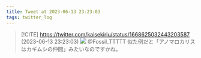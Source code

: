 ```yaml
---
title: Tweet at 2023-06-13 23:23:03
tags: twitter_log
---
```


> [!CITE] https://twitter.com/kaisekiriu/status/1668625032443203587 (2023-06-13 23:23:03)
> ![](https://twitter.com/kaisekiriu/status/1668625032443203587)
> @Fossil_TTTTT 似た例だと「アノマロカリスはカギムシの仲間」みたいなのですかね。

